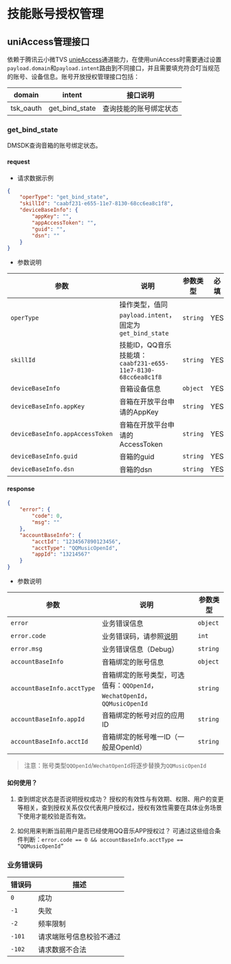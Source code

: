 # 技能账号授权管理

## uniAccess管理接口

依赖于腾讯云小微TVS [unieAccess](https://github.com/TencentDingdang/tvs-tools/blob/master/doc/uniAccess%E6%8E%A5%E5%8F%A3%E8%83%BD%E5%8A%9B.md)通道能力，在使用uniAccess时需要通过设置`payload.domain`和`payload.intent`路由到不同接口，并且需要填充符合叮当规范的账号、设备信息。账号开放授权管理接口包括：

| domain    |    intent    | 接口说明 |
|-----------|--------------|---------|
| tsk_oauth | get_bind_state | 查询技能的账号绑定状态 |

### get_bind_state
DMSDK查询音箱的账号绑定状态。

#### request

+ 请求数据示例
```json
{
    "operType": "get_bind_state",
    "skillId": "caabf231-e655-11e7-8130-68cc6ea8c1f8",
    "deviceBaseInfo": {
        "appKey": "",
        "appAccessToken": "",
        "guid": "",
        "dsn": ""
    }
}
```

+ 参数说明

| 参数 | 说明 | 参数类型 | 必填 |
|------|-----|----------|----|
| `operType` | 操作类型，值同`payload.intent`，固定为`get_bind_state` | `string` | YES |
| `skillId` | 技能ID，QQ音乐技能填：`caabf231-e655-11e7-8130-68cc6ea8c1f8` | `string` | YES |
| `deviceBaseInfo` | 音箱设备信息 | `object` | YES |
| `deviceBaseInfo.appKey` | 音箱在开放平台申请的AppKey | `string` | YES |
| `deviceBaseInfo.appAccessToken` | 音箱在开放平台申请的AccessToken | `string` | YES |
| `deviceBaseInfo.guid` | 音箱的guid | `string` | YES |
| `deviceBaseInfo.dsn` | 音箱的dsn | `string` | YES |

#### response

```json
{
    "error": {
        "code": 0,
        "msg": ""
    },
    "accountBaseInfo": {
        "acctId": "1234567890123456",
        "acctType": "QQMusicOpenId",
        "appId": "13214567"
    }
}
```

+ 参数说明

| 参数 | 说明 | 参数类型 |
|------|-----|----------|
| `error` | 业务错误信息 | `object` |
| `error.code` | 业务错误码，请参照[说明](#业务错误码) | `int` |
| `error.msg` | 业务错误信息（Debug） | `string` |
| `accountBaseInfo` | 音箱绑定的账号信息 | `object` |
| `accountBaseInfo.acctType` | 音箱绑定的账号类型，可选值有：`QQOpenId`，`WechatOpenId`，`QQMusicOpenId` | `string` |
| `accountBaseInfo.appId` | 音箱绑定的帐号对应的应用ID | `string` |
| `accountBaseInfo.acctId` | 音箱绑定的帐号唯一ID（一般是OpenId） | `string` |

> 注意：账号类型`QQOpenId`/`WechatOpenId`将逐步替换为`QQMusicOpenId`

#### 如何使用？
1. 查到绑定状态是否说明授权成功？
授权的有效性与有效期、权限、用户的变更等相关，查到授权关系仅仅代表用户授权过，授权有效性需要在具体业务场景下使用才能校验是否有效。

2. 如何用来判断当前用户是否已经使用QQ音乐APP授权过？
可通过这些组合条件判断：`error.code == 0 && accountBaseInfo.acctType == “QQMusicOpenId”`

### 业务错误码

| 错误码 | 描述 |
| ------ | --- |
| `0`    | 成功 |
| `-1`   | 失败 |
| `-2`   | 频率限制 |
| `-101` | 请求端账号信息校验不通过 |
| `-102` | 请求数据不合法 |
